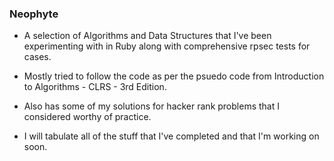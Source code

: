 ### Neophyte

- A selection of Algorithms and Data Structures that I've been experimenting with in Ruby along with comprehensive rpsec tests for cases.

- Mostly tried to follow the code as per the psuedo code from Introduction to Algorithms - CLRS - 3rd Edition.

- Also has some of my solutions for hacker rank problems that I considered worthy of practice.

- I will tabulate all of the stuff that I've completed and that I'm working on soon.